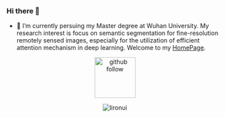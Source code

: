 ### Hi there 👋

<!--
**lironui/lironui** is a ✨ _special_ ✨ repository because its `README.md` (this file) appears on your GitHub profile.

Here are some ideas to get you started:


-->

- 🔭 I’m currently persuing my Master degree at Wuhan University. My research interest is focus on semantic segmentation for fine-resolution remotely sensed images, especially for the utilization of efficient attention mechanism in deep learning. Welcome to my [HomePage](https://lironui.github.io/).



<p align="center"> 
  <img src="https://img.shields.io/github/followers/lironui?label=Followers" width="95px" alt="github follow" />
</p>


<p align="center"> <img src="https://github-readme-stats.vercel.app/api?username=lironui&show_icons=true&include_all_commits=true&count_private=true" alt="lironui" /> </p>

